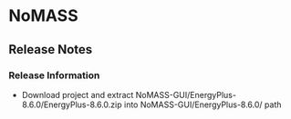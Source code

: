 # NoMASS

## Release Notes

### Release Information

* Download project and extract NoMASS-GUI/EnergyPlus-8.6.0/EnergyPlus-8.6.0.zip into NoMASS-GUI/EnergyPlus-8.6.0/ path
